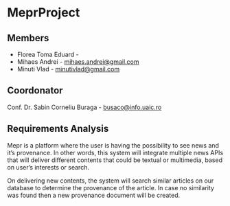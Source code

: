 # MeprProject

## Members
* Florea Toma Eduard - 
* Mihaes Andrei - mihaes.andrei@gmail.com
* Minuti Vlad - minutivlad@gmail.com

## Coordonator
Conf. Dr. Sabin Corneliu Buraga - busaco@info.uaic.ro

## Requirements Analysis
Mepr is a platform where the user is having the possibility to see news and it’s provenance. In other words, this system will integrate multiple news APIs that will deliver different contents that could be textual or multimedia, based on user’s interests or search.

On delivering new contents, the system will search similar articles on our database to determine the provenance of the article. In case no similarity was found then a new provenance document will be created.
